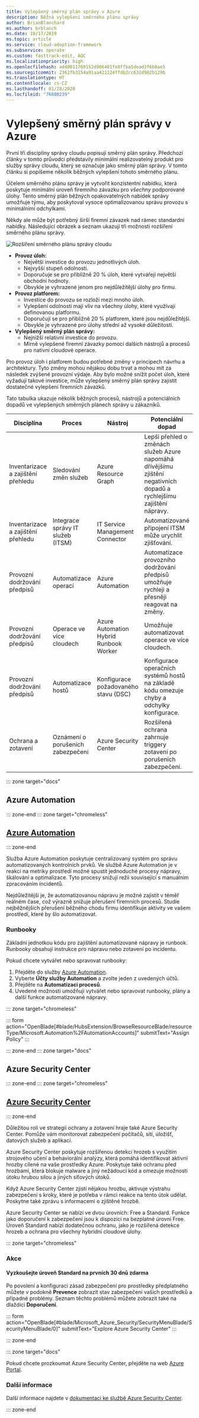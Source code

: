 ```yaml
---
title: Vylepšený směrný plán správy v Azure
description: Běžná vylepšení směrného plánu správy
author: BrianBlanchard
ms.author: brblanch
ms.date: 10/17/2019
ms.topic: article
ms.service: cloud-adoption-framework
ms.subservice: operate
ms.custom: fasttrack-edit, AQC
ms.localizationpriority: high
ms.openlocfilehash: ad40011769152d906481fe8ffba5dead3f6b0ae5
ms.sourcegitcommit: 2362fb3154a91aa421224ffdb2cc632d982b129b
ms.translationtype: HT
ms.contentlocale: cs-CZ
ms.lasthandoff: 01/28/2020
ms.locfileid: "76808239"
---
```

# <a name="enhanced-management-baseline-in-azure"></a>Vylepšený směrný plán správy v Azure

První tři disciplíny správy cloudu popisují směrný plán správy. Předchozí články v tomto průvodci představily minimální realizovatelný produkt pro služby správy cloudu, který se označuje jako směrný plán správy. V tomto článku si popíšeme několik běžných vylepšení tohoto směrného plánu.

Účelem směrného plánu správy je vytvořit konzistentní nabídku, která poskytuje minimální úroveň firemního závazku pro *všechny* podporované úlohy. Tento směrný plán běžných opakovatelných nabídek správy umožňuje týmu, aby poskytoval vysoce optimalizovanou správu provozu s minimálními odchylkami.

Někdy ale může být potřebný širší firemní závazek nad rámec standardní nabídky. Následující obrázek a seznam ukazují tři možnosti rozšíření směrného plánu správy.

![Rozšíření směrného plánu správy cloudu](../../_images/manage/beyond-the-baseline.png)

- **Provoz úloh:**
  - Největší investice do provozu jednotlivých úloh.
  - Nejvyšší stupeň odolnosti.
  - Doporučuje se pro přibližně 20 % úloh, které vytvářejí největší obchodní hodnoty.
  - Obvykle je vyhrazené jenom pro nejdůležitější úlohy pro firmu.
- **Provoz platforem:**
  - Investice do provozu se rozloží mezi mnoho úloh.
  - Vylepšení odolnosti mají vliv na všechny úlohy, které využívají definovanou platformu.
  - Doporučují se pro přibližně 20 % platforem, které jsou nejdůležitější.
  - Obvykle je vyhrazené pro úlohy střední až vysoké důležitosti.
- **Vylepšený směrný plán správy:**
  - Nejnižší relativní investice do provozu.
  - Mírně vylepšené firemní závazky pomocí dalších nástrojů a procesů pro nativní cloudové operace.

Pro provoz úloh i platforem budou potřebné změny v principech návrhu a architektury. Tyto změny mohou nějakou dobu trvat a mohou mít za následek zvýšené provozní výdaje. Aby bylo možné snížit počet úloh, které vyžadují takové investice, může vylepšený směrný plán správy zajistit dostatečné vylepšení firemních závazků.

Tato tabulka ukazuje několik běžných procesů, nástrojů a potenciálních dopadů ve vylepšených směrných plánech správy u zákazníků.

| Disciplína  | Proces  | Nástroj | Potenciální dopad | Další informace |
|---|---|---|---|---|
|Inventarizace a zajištění přehledu|Sledování změn služeb|Azure Resource Graph|Lepší přehled o změnách služeb Azure napomáhá dřívějšímu zjištění negativních dopadů a rychlejšímu zajištění nápravy.|[Přehled služby Azure Resource Graph](https://docs.microsoft.com/azure/governance/resource-graph/overview)|
|Inventarizace a zajištění přehledu|Integrace správy IT služeb (ITSM)|IT Service Management Connector|Automatizované připojení ITSM může urychlit zjišťování.|[ITSM konektor (ITSMC)](https://docs.microsoft.com/azure/azure-monitor/platform/itsmc-overview)|
|Provozní dodržování předpisů|Automatizace operací|Azure Automation|Automatizace provozního dodržování předpisů umožňuje rychleji a přesněji reagovat na změny.|Projděte si následující oddíly:|
|Provozní dodržování předpisů|Operace ve více cloudech|Azure Automation Hybrid Runbook Worker|Umožňuje automatizovat operace ve více cloudech.|[Přehled funkce Hybrid Runbook Worker](https://docs.microsoft.com/azure/automation/automation-hybrid-runbook-worker)|
|Provozní dodržování předpisů|Automatizace hostů| Konfigurace požadovaného stavu (DSC)|Konfigurace operačních systémů hostů na základě kódu omezuje chyby a odchylky konfigurace.|[Přehled platformy DSC](https://docs.microsoft.com/powershell/scripting/dsc/overview/overview)|
|Ochrana a zotavení|Oznámení o porušeních zabezpečení|Azure Security Center|Rozšířená ochrana zahrnuje triggery zotavení po porušeních zabezpečení.|Projděte si následující oddíly:|

::: zone target="docs"

## <a name="azure-automation"></a>Azure Automation

::: zone-end
::: zone target="chromeless"

## <a name="azure-automationtabazureautomation"></a>[Azure Automation](#tab/AzureAutomation)

::: zone-end

Služba Azure Automation poskytuje centralizovaný systém pro správu automatizovaných kontrolních prvků. Ve službě Azure Automation je v reakci na metriky prostředí možné spustit jednoduché procesy nápravy, škálování a optimalizace. Tyto procesy snižují režii související s manuálním zpracováním incidentů.

Nejdůležitější je, že automatizovanou nápravu je možné zajistit v téměř reálném čase, což výrazně snižuje přerušení firemních procesů. Studie nejběžnějších přerušení běžného chodu firmu identifikuje aktivity ve vašem prostředí, které by šlo automatizovat.

### <a name="runbooks"></a>Runbooky

Základní jednotkou kódu pro zajištění automatizované nápravy je runbook. Runbooky obsahují instrukce pro nápravu nebo zotavení po incidentu.

Pokud chcete vytvářet nebo spravovat runbooky:

1. Přejděte do služby [Azure Automation](https://portal.azure.com/#blade/HubsExtension/BrowseResourceBlade/resourceType/Microsoft.Automation%2FAutomationAccounts).
1. Vyberte **Účty služby Automation** a zvolte jeden z uvedených účtů.
1. Přejděte na **Automatizaci procesů**.
1. Uvedené možnosti umožňují vytvářet nebo spravovat runbooky, plány a další funkce automatizované nápravy.

::: zone target="chromeless"

<!-- markdownlint-disable DOCSMD001 -->

::: form action="OpenBlade[#blade/HubsExtension/BrowseResourceBlade/resourceType/Microsoft.Automation%2FAutomationAccounts]" submitText="Assign Policy" :::

<!-- markdownlint-enable DOCSMD001 -->

::: zone-end
::: zone target="docs"

## <a name="azure-security-center"></a>Azure Security Center

::: zone-end
::: zone target="chromeless"

## <a name="azure-security-centertabazuresecuritycenter"></a>[Azure Security Center](#tab/AzureSecurityCenter)

::: zone-end

Důležitou roli ve strategii ochrany a zotavení hraje také Azure Security Center. Pomůže vám monitorovat zabezpečení počítačů, sítí, úložišť, datových služeb a aplikací.

Azure Security Center poskytuje rozšířenou detekci hrozeb s využitím strojového učení a behaviorální analýzy, která pomáhá identifikovat aktivní hrozby cílené na vaše prostředky Azure. Poskytuje také ochranu před hrozbami, která blokuje malware a jiný nežádoucí kód a omezuje možnosti útoku hrubou silou a jiných síťových útoků.

Když Azure Security Center zjistí nějakou hrozbu, aktivuje výstrahu zabezpečení s kroky, které je potřeba v rámci reakce na tento útok udělat. Poskytne také zprávu s informacemi o zjištěné hrozbě.

Azure Security Center se nabízí ve dvou úrovních: Free a Standard. Funkce jako doporučení k zabezpečení jsou k dispozici na bezplatné úrovni Free. Úroveň Standard nabízí dodatečnou ochranu, jako je rozšířená detekce hrozeb a ochrana pro všechny hybridní cloudové úlohy.

::: zone target="chromeless"

### <a name="action"></a>Akce

#### <a name="try-standard-tier-for-free-for-your-first-30-days"></a>Vyzkoušejte úroveň Standard na prvních 30 dnů zdarma

Po povolení a konfiguraci zásad zabezpečení pro prostředky předplatného můžete v podokně **Prevence** zobrazit stav zabezpečení vašich prostředků a případné problémy. Seznam těchto problémů můžete zobrazit také na dlaždici **Doporučení**.

::: form action="OpenBlade[#blade/Microsoft_Azure_Security/SecurityMenuBlade/SecurityMenuBlade/0]" submitText="Explore Azure Security Center" :::

::: zone-end

::: zone target="docs"

Pokud chcete prozkoumat Azure Security Center, přejděte na web [Azure Portal](https://portal.azure.com/#blade/Microsoft_Azure_Security/SecurityMenuBlade/SecurityMenuBlade/0).

### <a name="learn-more"></a>Další informace

Další informace najdete v [dokumentaci ke službě Azure Security Center](https://docs.microsoft.com/azure/security-center).

::: zone-end
